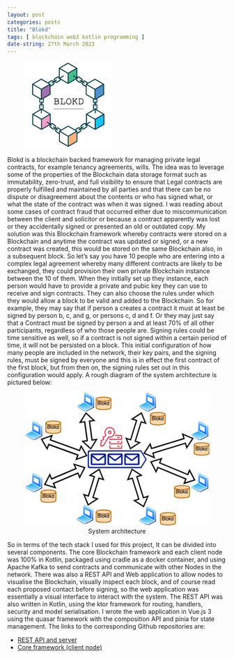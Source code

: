 ```yaml
---
layout: post
categories: posts
title: "Blokd"
tags: [ blockchain web3 kotlin programming ]
date-string: 27th March 2023
---
```



<figure >
    <img width="200px" src="/images/blokd/logo.png" alt="Blokd logo">
</figure>

Blokd is a blockchain backed framework for managing private legal contracts, for example tenancy agreements, wills.
The idea was to leverage some of the properties of the Blockchain data storage format such as immutability, zero-trust, and full visibility to ensure that Legal contracts are properly fulfilled and maintained by all parties and that there can be no dispute or disagreement about the contents or who has signed what, or what the state of the contract was when it was signed. I was reading about some cases of contract fraud that occurred either due to miscommunication between the client and solicitor or because a contract apparently was lost or they accidentally signed or presented an old or outdated copy.
My solution was this Blockchain framework whereby contracts were stored on a Blockchain and anytime the contract was updated or signed, or a new contract was created, this would be stored on the same Blockchain also, in a subsequent block.
So let’s say you have 10 people who are entering into a complex legal agreement whereby many different contracts are likely to be exchanged, they could provision their own private Blockchain instance between the 10 of them. When they initially set up they instance, each person would have to provide a private and pubic key they can use to receive and sign contracts. They can also choose the rules under which they would allow a block to be valid and added to the Blockchain. So for example, they may say that if person a creates a contract it must at least be signed by person b, c, and g, or persons c, d and f. Or they may just say that a Contract must be signed by person a and at least 70% of all other participants, regardless of who those people are. Signing rules could be time sensitive as well, so if a contract is not signed within a certain period of time, it will not be persisted on a block. This initial configuration of how many people are included in the network, their key pairs, and the signing rules, must be signed by everyone and this is in effect the first contract of the first block, but from then on, the signing rules set out in this configuration would apply. A rough diagram of the system architecture is pictured below:

<figure  style="text-align:center">
    <img src="/images/blokd/arch.png" alt="Blokd system architecture">
    <figcaption>System architecture</figcaption>
</figure>



So in terms of the tech stack I used for this project, It can be divided into several components.
The core Blockchain framework and each client node was 100% in Kotlin, packaged using cradle as a docker container, and using Apache Kafka to send contracts and communicate with other Nodes in the network. There was also a REST API and Web application to allow nodes to visualise the Blockchain, visually inspect each block, and of course read each proposed contact before signing, so the web application was essentially  a visual interface to interact with the system. The REST API was also written in Kotlin, using the ktor framework for routing, handlers, security and model serialisation. I wrote the web application in Vue.js 3 using the quasar framework with the composition API and pinia for state management. The links to the corresponding Github repositories are:

- [REST API and server](https://github.com/NFS002/blokd-api)
- [Core framework (client node)](https://github.com/NFS002/blokd-core)
